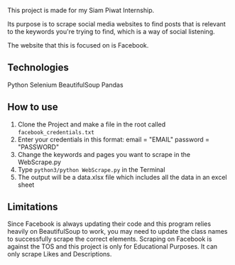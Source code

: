 This project is made for my Siam Piwat Internship.

Its purpose is to scrape social media websites to find posts that is relevant to the keywords you're trying to find, which is a way of social listening. 

The website that this is focused on is Facebook.

## Technologies
Python
Selenium
BeautifulSoup
Pandas

## How to use
1. Clone the Project and make a file in the root called `facebook_credentials.txt`
2. Enter your credentials in this format:
email = "EMAIL"
password = "PASSWORD"
3. Change the keywords and pages you want to scrape in the WebScrape.py
4. Type `python3/python WebScrape.py` in the Terminal
5. The output will be a data.xlsx file which includes all the data in an excel sheet

## Limitations
Since Facebook is always updating their code and this program relies heavily on BeautifulSoup to work, you may need to update the class names to successfully scrape the correct elements. Scraping on Facebook is against the TOS and this project is only for Educational Purposes. It can only scrape Likes and Descriptions. 